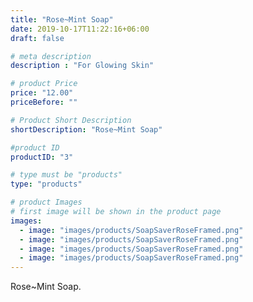 ```yaml
---
title: "Rose~Mint Soap"
date: 2019-10-17T11:22:16+06:00
draft: false

# meta description
description : "For Glowing Skin"

# product Price
price: "12.00"
priceBefore: ""

# Product Short Description
shortDescription: "Rose~Mint Soap"

#product ID
productID: "3"

# type must be "products"
type: "products"

# product Images
# first image will be shown in the product page
images:
  - image: "images/products/SoapSaverRoseFramed.png"
  - image: "images/products/SoapSaverRoseFramed.png"
  - image: "images/products/SoapSaverRoseFramed.png"
  - image: "images/products/SoapSaverRoseFramed.png"
---
```


Rose~Mint Soap.
